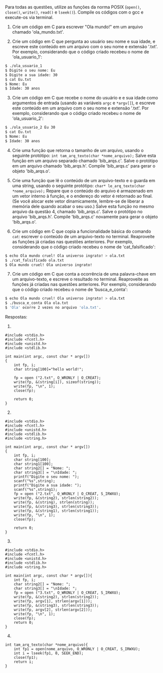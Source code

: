 Para todas as questões, utilize as funções da norma POSIX (`open()`, `close()`, `write()`, `read()` e `lseek()`). Compile os códigos com o gcc e execute-os via terminal.

1. Crie um código em C para escrever "Ola mundo!" em um arquivo chamado 'ola_mundo.txt'.

2. Crie um código em C que pergunta ao usuário seu nome e sua idade, e escreve este conteúdo em um arquivo com o seu nome e extensão '.txt'. Por exemplo, considerando que o código criado recebeu o nome de 'ola_usuario_1':

```bash
$ ./ola_usuario_1
$ Digite o seu nome: Eu
$ Digite a sua idade: 30
$ cat Eu.txt
$ Nome: Eu
$ Idade: 30 anos
```

3. Crie um código em C que recebe o nome do usuário e e sua idade como argumentos de entrada (usando as variáveis `argc` e `*argv[]`), e escreve este conteúdo em um arquivo com o seu nome e extensão '.txt'. Por exemplo, considerando que o código criado recebeu o nome de 'ola_usuario_2':

```bash
$ ./ola_usuario_2 Eu 30
$ cat Eu.txt
$ Nome: Eu
$ Idade: 30 anos
```

4. Crie uma função que retorna o tamanho de um arquivo, usando o seguinte protótipo: `int tam_arq_texto(char *nome_arquivo);` Salve esta função em um arquivo separado chamado 'bib_arqs.c'. Salve o protótipo em um arquivo chamado 'bib_arqs.h'. Compile 'bib_arqs.c' para gerar o objeto 'bib_arqs.o'.

5. Crie uma função que lê o conteúdo de um arquivo-texto e o guarda em uma string, usando o seguinte protótipo: `char* le_arq_texto(char *nome_arquivo);` Repare que o conteúdo do arquivo é armazenado em um vetor interno à função, e o endereço do vetor é retornado ao final. (Se você alocar este vetor dinamicamente, lembre-se de liberar a memória dele quando acabar o seu uso.) Salve esta função no mesmo arquivo da questão 4, chamado 'bib_arqs.c'. Salve o protótipo no arquivo 'bib_arqs.h'. Compile 'bib_arqs.c' novamente para gerar o objeto 'bib_arqs.o'.

6. Crie um código em C que copia a funcionalidade básica do comando `cat`: escrever o conteúdo de um arquivo-texto no terminal. Reaproveite as funções já criadas nas questões anteriores. Por exemplo, considerando que o código criado recebeu o nome de 'cat_falsificado':

```bash
$ echo Ola mundo cruel! Ola universo ingrato! > ola.txt
$ ./cat_falsificado ola.txt
$ Ola mundo cruel! Ola universo ingrato!
```

7. Crie um código em C que conta a ocorrência de uma palavra-chave em um arquivo-texto, e escreve o resultado no terminal. Reaproveite as funções já criadas nas questões anteriores. Por exemplo, considerando que o código criado recebeu o nome de 'busca_e_conta':

```bash
$ echo Ola mundo cruel! Ola universo ingrato! > ola.txt
$ ./busca_e_conta Ola ola.txt
$ 'Ola' ocorre 2 vezes no arquivo 'ola.txt'.
```

Respostas:

1.
```
#include <stdio.h>
#include <fcntl.h>
#include <unistd.h>
#include <stdlib.h>

int main(int argc, const char * argv[])
{
	int fp, i;
	char string[100]="hello world!";

	fp = open ("2.txt", O_WRONLY | O_CREAT);
	write(fp, &(string[i]), sizeof(string));
	write(fp, "\n", 1);
	close(fp);

	return 0;
}
```

2.
```
#include <stdio.h>
#include <fcntl.h>
#include <unistd.h>
#include <stdlib.h>
#include <string.h>

int main(int argc, const char * argv[])
{
	int fp, i;
	char string[100];
	char string1[100];
	char string2[] = "Nome: ";
	char string3[] = "\nIdade: ";
	printf("Digite o seu nome: ");
	scanf("%s",string);
	printf("Digite a sua idade: ");
	scanf("%s",string1);
	fp = open ("2.txt", O_WRONLY | O_CREAT, S_IRWXU);
	write(fp, &(string2), strlen(string2));
	write(fp, &(string), strlen(string));
	write(fp, &(string3), strlen(string3));
	write(fp, &(string1), strlen(string1));
	write(fp, "\n", 1);
	close(fp);

	return 0;
}
```

3.
```
#include <stdio.h>
#include <fcntl.h>
#include <unistd.h>
#include <stdlib.h>
#include <string.h>

int main(int argc, const char * argv[]){
	int fp, i;
	char string2[] = "Nome: ";
	char string3[] = "\nIdade: ";
	fp = open ("3.txt", O_WRONLY | O_CREAT, S_IRWXU);
	write(fp, &(string2), strlen(string2));
	write(fp, argv[1], strlen(argv[1]));
	write(fp, &(string3), strlen(string3));
	write(fp, argv[2], strlen(argv[2]));
	write(fp, "\n", 1);
	close(fp);
	return 0;
}
```

4.
```
int tam_arq_texto(char *nome_arquivo){
	int fp1 = open(nome_arquivo, O_WRONLY | O_CREAT, S_IRWXU);
	int i = lseek(fp1, 0, SEEK_END);
	close(fp1);
	return i;
}
```
